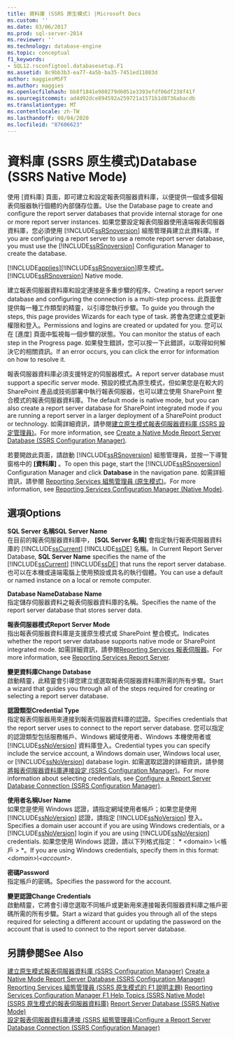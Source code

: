 ```yaml
---
title: 資料庫 (SSRS 原生模式) |Microsoft Docs
ms.custom: ''
ms.date: 03/06/2017
ms.prod: sql-server-2014
ms.reviewer: ''
ms.technology: database-engine
ms.topic: conceptual
f1_keywords:
- SQL12.rsconfigtool.databasesetup.F1
ms.assetid: 8c9bb3b3-ea77-4a5b-ba35-7451ed11083d
author: maggiesMSFT
ms.author: maggies
ms.openlocfilehash: bb8f1841e980279d6051e3393efdf06df238f41f
ms.sourcegitcommit: ad4d92dce894592a259721a1571b1d8736abacdb
ms.translationtype: MT
ms.contentlocale: zh-TW
ms.lasthandoff: 08/04/2020
ms.locfileid: "87606623"
---
```

# <a name="database-ssrs-native-mode"></a><span data-ttu-id="4058f-102">資料庫 (SSRS 原生模式)</span><span class="sxs-lookup"><span data-stu-id="4058f-102">Database (SSRS Native Mode)</span></span>
  <span data-ttu-id="4058f-103">使用 [資料庫] 頁面，即可建立和設定報表伺服器資料庫，以便提供一個或多個報表伺服器執行個體的內部儲存位置。</span><span class="sxs-lookup"><span data-stu-id="4058f-103">Use the Database page to create and configure the report server databases that provide internal storage for one or more report server instances.</span></span> <span data-ttu-id="4058f-104">如果您要設定報表伺服器使用遠端報表伺服器資料庫，您必須使用 [!INCLUDE[ssRSnoversion](../../includes/ssrsnoversion-md.md)] 組態管理員建立此資料庫。</span><span class="sxs-lookup"><span data-stu-id="4058f-104">If you are configuring a report server to use a remote report server database, you must use the [!INCLUDE[ssRSnoversion](../../includes/ssrsnoversion-md.md)] Configuration Manager to create the database.</span></span>  
  
 [!INCLUDE[applies](../../includes/applies-md.md)]<span data-ttu-id="4058f-105">[!INCLUDE[ssRSnoversion](../../includes/ssrsnoversion-md.md)]原生模式。</span><span class="sxs-lookup"><span data-stu-id="4058f-105">[!INCLUDE[ssRSnoversion](../../includes/ssrsnoversion-md.md)] Native mode.</span></span>  
  
 <span data-ttu-id="4058f-106">建立報表伺服器資料庫和設定連接是多重步驟的程序。</span><span class="sxs-lookup"><span data-stu-id="4058f-106">Creating a report server database and configuring the connection is a multi-step process.</span></span> <span data-ttu-id="4058f-107">此頁面會提供每一種工作類型的精靈，以引導您執行步驟。</span><span class="sxs-lookup"><span data-stu-id="4058f-107">To guide you through the steps, this page provides Wizards for each type of task.</span></span> <span data-ttu-id="4058f-108">將會為您建立或更新權限和登入。</span><span class="sxs-lookup"><span data-stu-id="4058f-108">Permissions and logins are created or updated for you.</span></span> <span data-ttu-id="4058f-109">您可以在 [進度] 頁面中監視每一個步驟的狀態。</span><span class="sxs-lookup"><span data-stu-id="4058f-109">You can monitor the status of each step in the Progress page.</span></span> <span data-ttu-id="4058f-110">如果發生錯誤，您可以按一下此錯誤，以取得如何解決它的相關資訊。</span><span class="sxs-lookup"><span data-stu-id="4058f-110">If an error occurs, you can click the error for information on how to resolve it.</span></span>  
  
 <span data-ttu-id="4058f-111">報表伺服器資料庫必須支援特定的伺服器模式。</span><span class="sxs-lookup"><span data-stu-id="4058f-111">A report server database must support a specific server mode.</span></span> <span data-ttu-id="4058f-112">預設的模式為原生模式，但如果您是在較大的 SharePoint 產品或技術部署中執行報表伺服器，也可以建立使用 SharePoint 整合模式的報表伺服器資料庫。</span><span class="sxs-lookup"><span data-stu-id="4058f-112">The default mode is native mode, but you can also create a report server database for SharePoint integrated mode if you are running a report server in a larger deployment of a SharePoint product or technology.</span></span> <span data-ttu-id="4058f-113">如需詳細資訊，請參閱[建立原生模式報表伺服器資料庫 &#40;SSRS 設定管理員&#41;](../../reporting-services/install-windows/ssrs-report-server-create-a-native-mode-report-server-database.md)。</span><span class="sxs-lookup"><span data-stu-id="4058f-113">For more information, see [Create a Native Mode Report Server Database  &#40;SSRS Configuration Manager&#41;](../../reporting-services/install-windows/ssrs-report-server-create-a-native-mode-report-server-database.md).</span></span>  
  
 <span data-ttu-id="4058f-114">若要開啟此頁面，請啟動 [!INCLUDE[ssRSnoversion](../../includes/ssrsnoversion-md.md)] 組態管理員，並按一下導覽窗格中的 **[資料庫]** 。</span><span class="sxs-lookup"><span data-stu-id="4058f-114">To open this page, start the [!INCLUDE[ssRSnoversion](../../includes/ssrsnoversion-md.md)] Configuration Manager and click **Database** in the navigation pane.</span></span> <span data-ttu-id="4058f-115">如需詳細資訊，請參閱 [Reporting Services 組態管理員 &#40;原生模式&#41;](../../../2014/sql-server/install/reporting-services-configuration-manager-native-mode.md)。</span><span class="sxs-lookup"><span data-stu-id="4058f-115">For more information, see [Reporting Services Configuration Manager &#40;Native Mode&#41;](../../../2014/sql-server/install/reporting-services-configuration-manager-native-mode.md).</span></span>  
  
## <a name="options"></a><span data-ttu-id="4058f-116">選項</span><span class="sxs-lookup"><span data-stu-id="4058f-116">Options</span></span>  
 <span data-ttu-id="4058f-117">**SQL Server 名稱**</span><span class="sxs-lookup"><span data-stu-id="4058f-117">**SQL Server Name**</span></span>  
 <span data-ttu-id="4058f-118">在目前的報表伺服器資料庫中， **[SQL Server 名稱]** 會指定執行報表伺服器資料庫的 [!INCLUDE[ssCurrent](../../includes/sscurrent-md.md)] [!INCLUDE[ssDE](../../includes/ssde-md.md)] 名稱。</span><span class="sxs-lookup"><span data-stu-id="4058f-118">In Current Report Server Database, **SQL Server Name** specifies the name of the [!INCLUDE[ssCurrent](../../includes/sscurrent-md.md)] [!INCLUDE[ssDE](../../includes/ssde-md.md)] that runs the report server database.</span></span> <span data-ttu-id="4058f-119">也可以在本機或遠端電腦上使用預設或具名的執行個體。</span><span class="sxs-lookup"><span data-stu-id="4058f-119">You can use a default or named instance on a local or remote computer.</span></span>  
  
 <span data-ttu-id="4058f-120">**Database Name**</span><span class="sxs-lookup"><span data-stu-id="4058f-120">**Database Name**</span></span>  
 <span data-ttu-id="4058f-121">指定儲存伺服器資料之報表伺服器資料庫的名稱。</span><span class="sxs-lookup"><span data-stu-id="4058f-121">Specifies the name of the report server database that stores server data.</span></span>  
  
 <span data-ttu-id="4058f-122">**報表伺服器模式**</span><span class="sxs-lookup"><span data-stu-id="4058f-122">**Report Server Mode**</span></span>  
 <span data-ttu-id="4058f-123">指出報表伺服器資料庫是支援原生模式或 SharePoint 整合模式。</span><span class="sxs-lookup"><span data-stu-id="4058f-123">Indicates whether the report server database supports native mode or SharePoint integrated mode.</span></span> <span data-ttu-id="4058f-124">如需詳細資訊，請參閱[Reporting Services 報表伺服器](../../../2014/reporting-services/reporting-services-report-server.md)。</span><span class="sxs-lookup"><span data-stu-id="4058f-124">For more information, see [Reporting Services Report Server](../../../2014/reporting-services/reporting-services-report-server.md).</span></span>  
  
 <span data-ttu-id="4058f-125">**變更資料庫**</span><span class="sxs-lookup"><span data-stu-id="4058f-125">**Change Database**</span></span>  
 <span data-ttu-id="4058f-126">啟動精靈，此精靈會引導您建立或選取報表伺服器資料庫所需的所有步驟。</span><span class="sxs-lookup"><span data-stu-id="4058f-126">Start a wizard that guides you through all of the steps required for creating or selecting a report server database.</span></span>  
  
 <span data-ttu-id="4058f-127">**認證類型**</span><span class="sxs-lookup"><span data-stu-id="4058f-127">**Credential Type**</span></span>  
 <span data-ttu-id="4058f-128">指定報表伺服器用來連接到報表伺服器資料庫的認證。</span><span class="sxs-lookup"><span data-stu-id="4058f-128">Specifies credentials that the report server uses to connect to the report server database.</span></span> <span data-ttu-id="4058f-129">您可以指定的認證類型包括服務帳戶、Windows 網域使用者、Windows 本機使用者或 [!INCLUDE[ssNoVersion](../../includes/ssnoversion-md.md)] 資料庫登入。</span><span class="sxs-lookup"><span data-stu-id="4058f-129">Credential types you can specify include the service account, a Windows domain user, Windows local user, or [!INCLUDE[ssNoVersion](../../includes/ssnoversion-md.md)] database login.</span></span> <span data-ttu-id="4058f-130">如需選取認證的詳細資訊，請參閱[將報表伺服器資料庫連接設定 &#40;SSRS Configuration Manager&#41;](../../../2014/sql-server/install/configure-a-report-server-database-connection-ssrs-configuration-manager.md)。</span><span class="sxs-lookup"><span data-stu-id="4058f-130">For more information about selecting credentials, see [Configure a Report Server Database Connection  &#40;SSRS Configuration Manager&#41;](../../../2014/sql-server/install/configure-a-report-server-database-connection-ssrs-configuration-manager.md).</span></span>  
  
 <span data-ttu-id="4058f-131">**使用者名稱**</span><span class="sxs-lookup"><span data-stu-id="4058f-131">**User Name**</span></span>  
 <span data-ttu-id="4058f-132">如果您是使用 Windows 認證，請指定網域使用者帳戶；如果您是使用 [!INCLUDE[ssNoVersion](../../includes/ssnoversion-md.md)] 認證，請指定 [!INCLUDE[ssNoVersion](../../includes/ssnoversion-md.md)] 登入。</span><span class="sxs-lookup"><span data-stu-id="4058f-132">Specifies a domain user account if you are using Windows credentials, or a [!INCLUDE[ssNoVersion](../../includes/ssnoversion-md.md)] login if you are using [!INCLUDE[ssNoVersion](../../includes/ssnoversion-md.md)] credentials.</span></span> <span data-ttu-id="4058f-133">如果您使用 Windows 認證，請以下列格式指定： \* \<domain> \\<帳戶 \> \*。</span><span class="sxs-lookup"><span data-stu-id="4058f-133">If you are using Windows credentials, specify them in this format: *\<domain>\\<account\>*.</span></span>  
  
 <span data-ttu-id="4058f-134">**密碼**</span><span class="sxs-lookup"><span data-stu-id="4058f-134">**Password**</span></span>  
 <span data-ttu-id="4058f-135">指定帳戶的密碼。</span><span class="sxs-lookup"><span data-stu-id="4058f-135">Specifies the password for the account.</span></span>  
  
 <span data-ttu-id="4058f-136">**變更認證**</span><span class="sxs-lookup"><span data-stu-id="4058f-136">**Change Credentials**</span></span>  
 <span data-ttu-id="4058f-137">啟動精靈，它將會引導您選取不同帳戶或更新用來連接報表伺服器資料庫之帳戶密碼所需的所有步驟。</span><span class="sxs-lookup"><span data-stu-id="4058f-137">Start a wizard that guides you through all of the steps required for selecting a different account or updating the password on the account that is used to connect to the report server database.</span></span>  
  
## <a name="see-also"></a><span data-ttu-id="4058f-138">另請參閱</span><span class="sxs-lookup"><span data-stu-id="4058f-138">See Also</span></span>  
 <span data-ttu-id="4058f-139">[建立原生模式報表伺服器資料庫 &#40;SSRS Configuration Manager&#41;](../../reporting-services/install-windows/ssrs-report-server-create-a-native-mode-report-server-database.md) </span><span class="sxs-lookup"><span data-stu-id="4058f-139">[Create a Native Mode Report Server Database  &#40;SSRS Configuration Manager&#41;](../../reporting-services/install-windows/ssrs-report-server-create-a-native-mode-report-server-database.md) </span></span>  
 <span data-ttu-id="4058f-140">[Reporting Services 組態管理員 &#40;SSRS 原生模式的 F1 說明主題&#41;](../../../2014/sql-server/install/reporting-services-configuration-manager-f1-help-topics-ssrs-native-mode.md) </span><span class="sxs-lookup"><span data-stu-id="4058f-140">[Reporting Services Configuration Manager F1 Help Topics &#40;SSRS Native Mode&#41;](../../../2014/sql-server/install/reporting-services-configuration-manager-f1-help-topics-ssrs-native-mode.md) </span></span>  
 <span data-ttu-id="4058f-141">[&#40;SSRS 原生模式的報表伺服器資料庫&#41;](../../reporting-services/report-server/report-server-database-ssrs-native-mode.md) </span><span class="sxs-lookup"><span data-stu-id="4058f-141">[Report Server Database &#40;SSRS Native Mode&#41;](../../reporting-services/report-server/report-server-database-ssrs-native-mode.md) </span></span>  
 [<span data-ttu-id="4058f-142">設定報表伺服器資料庫連接 &#40;SSRS 組態管理員&#41;</span><span class="sxs-lookup"><span data-stu-id="4058f-142">Configure a Report Server Database Connection  &#40;SSRS Configuration Manager&#41;</span></span>](../../../2014/sql-server/install/configure-a-report-server-database-connection-ssrs-configuration-manager.md)  
  
  
